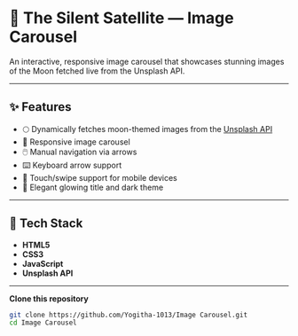 # 🌙 The Silent Satellite — Image Carousel

An interactive, responsive image carousel that showcases stunning images of the Moon fetched live from the Unsplash API.

---

## ✨ Features

- 🌕 Dynamically fetches moon-themed images from the [Unsplash API](https://unsplash.com/developers)
- 🎠 Responsive image carousel
- 🖱️ Manual navigation via arrows
- ⌨️ Keyboard arrow support
- 📱 Touch/swipe support for mobile devices
- 🎨 Elegant glowing title and dark theme

---
## 🧰 Tech Stack

- **HTML5**
- **CSS3**
- **JavaScript**
- **Unsplash API**

---

 **Clone this repository**
   ```bash
   git clone https://github.com/Yogitha-1013/Image Carousel.git
   cd Image Carousel
